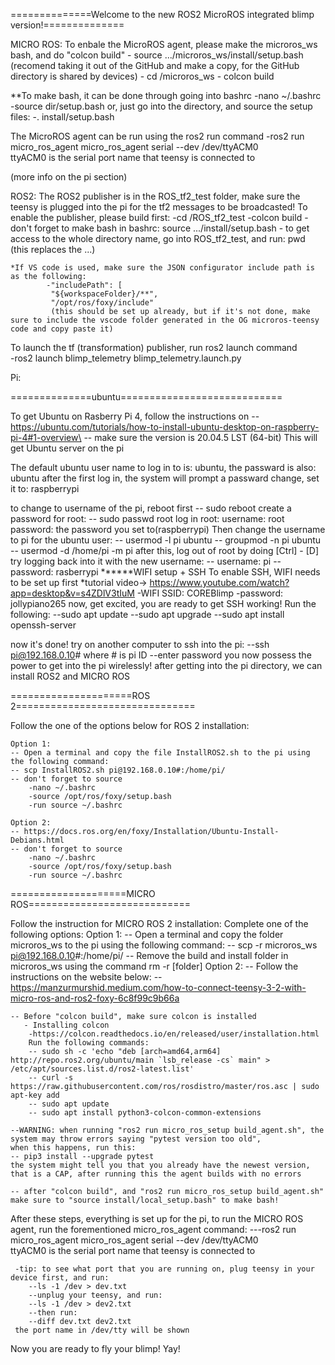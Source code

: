 ==============Welcome to the new ROS2 MicroROS integrated blimp version!==============


MICRO ROS:
To enbale the MicroROS agent, please make the microros_ws bash, and do "colcon build"
	- source .../microros_ws/install/setup.bash  (recomend taking it out of the GitHub and make a copy, for the GitHub directory is shared by devices)
	- cd /microros_ws
	- colcon build
	
**To make bash, it can be done through going into bashrc
	-nano ~/.bashrc
	-source dir/setup.bash
  or, just go into the directory, and source the setup files:
	-. install/setup.bash
	
The MicroROS agent can be run using the ros2 run command
	-ros2 run micro_ros_agent micro_ros_agent serial --dev /dev/ttyACM0  
	 ttyACM0 is the serial port name that teensy is connected to

(more info on the pi section)


ROS2:
The ROS2 publisher is in the ROS_tf2_test folder, make sure the teensy is plugged into the pi for the tf2 messages to be broadcasted!
To enable the publisher, please build first:
	-cd /ROS_tf2_test
	-colcon build
	- don't forget to make bash in bashrc: source .../install/setup.bash
	- to get access to the whole directory name, go into ROS_tf2_test, and run: pwd (this replaces the ...)
	
	*If VS code is used, make sure the JSON configurator include path is as the following:
            -"includePath": [
             "${workspaceFolder}/**",
             "/opt/ros/foxy/include" 
             (this should be set up already, but if it's not done, make sure to include the vscode folder generated in the OG microros-teensy code and copy paste it)

To launch the tf (transformation) publisher, run ros2 launch command    
	-ros2 launch blimp_telemetry blimp_telemetry.launch.py
	
	
Pi:

==============ubuntu============================

To get Ubuntu on Rasberry Pi 4, follow the instructions on
 	-- https://ubuntu.com/tutorials/how-to-install-ubuntu-desktop-on-raspberry-pi-4#1-overview\
 	-- make sure the version is 20.04.5 LST (64-bit)
This will get Ubuntu server on the pi

The default ubuntu user name to log in to is: ubuntu, the passward is also: ubuntu
after the first log in, the system will prompt a passward change, set it to: raspberrypi

to change to username of the pi, reboot first
	-- sudo reboot
create a password for root:
	-- sudo passwd root
log in root:
	username: root
	password: the password you set to(raspberrypi)
Then change the username to pi for the ubuntu user:
	-- usermod -l pi ubuntu
	-- groupmod -n pi ubuntu
	-- usermod -d /home/pi -m pi
after this, log out of root by doing [Ctrl] - [D]
try logging back into it with the new username:
	-- username: pi
	-- password: rasberrypi
******WIFI setup + SSH
To enable SSH, WIFI needs to be set up first
	*tutorial video-> https://www.youtube.com/watch?app=desktop&v=s4ZDlV3tIuM
	-WIFI SSID: COREBlimp
	-password: jollypiano265
now, get excited, you are ready to get SSH working!
Run the following:
	--sudo apt update
	--sudo apt upgrade
	--sudo apt install openssh-server
	
now it's done!
try on another computer to ssh into the pi:
	--ssh pi@192.168.0.10# where # is pi ID
	--enter password
you now possess the power to get into the pi wirelessly!
after getting into the pi directory, we can install ROS2 and MICRO ROS	

=====================ROS 2===============================

Follow the one of the options below for ROS 2 installation:

	Option 1:
	-- Open a terminal and copy the file InstallROS2.sh to the pi using the following command:
	-- scp InstallROS2.sh pi@192.168.0.10#:/home/pi/
	-- don't forget to source 
		-nano ~/.bashrc
		-source /opt/ros/foxy/setup.bash
		-run source ~/.bashrc
	
	Option 2:
	-- https://docs.ros.org/en/foxy/Installation/Ubuntu-Install-Debians.html
	-- don't forget to source 
		-nano ~/.bashrc
		-source /opt/ros/foxy/setup.bash
		-run source ~/.bashrc

====================MICRO ROS============================

 Follow the instruction for MICRO ROS 2 installation:
 	Complete one of the following options:
 	Option 1:
 	-- Open a terminal and copy the folder microros_ws to the pi using the following command:
 	-- scp -r microros_ws pi@192.168.0.10#:/home/pi/
 	-- Remove the build and install folder in microros_ws using the command rm -r [folder]
 	Option 2:
 	-- Follow the instructions on the website below:
 	-- https://manzurmurshid.medium.com/how-to-connect-teensy-3-2-with-micro-ros-and-ros2-foxy-6c8f99c9b66a
 	
 	-- Before "colcon build", make sure colcon is installed
	   - Installing colcon
		-https://colcon.readthedocs.io/en/released/user/installation.html
		Run the following commands:
		-- sudo sh -c 'echo "deb [arch=amd64,arm64] http://repo.ros2.org/ubuntu/main `lsb_release -cs` main" > /etc/apt/sources.list.d/ros2-latest.list'
		-- curl -s https://raw.githubusercontent.com/ros/rosdistro/master/ros.asc | sudo apt-key add 
		-- sudo apt update
		-- sudo apt install python3-colcon-common-extensions
	
	--WARNING: when running "ros2 run micro_ros_setup build_agent.sh", the system may throw errors saying "pytest version too old",
	when this happens, run this:
	-- pip3 install --upgrade pytest
	the system might tell you that you already have the newest version, that is a CAP, after running this the agent builds with no errors
	
	-- after "colcon build", and "ros2 run micro_ros_setup build_agent.sh" make sure to "source install/local_setup.bash" to make bash!
	
 After these steps, everything is set up for the pi, to run the MICRO ROS agent, run the forementioned micro_ros_agent command:
 	---ros2 run micro_ros_agent micro_ros_agent serial --dev /dev/ttyACM0  
	 ttyACM0 is the serial port name that teensy is connected to
	 
	 -tip: to see what port that you are running on, plug teensy in your device first, and run:
	 	--ls -1 /dev > dev.txt
	 	--unplug your teensy, and run:
	 	--ls -1 /dev > dev2.txt
	 	--then run:
	 	--diff dev.txt dev2.txt
	 the port name in /dev/tty will be shown
	 
Now you are ready to fly your blimp! Yay!
	

  
  
  
  
  
  
  



